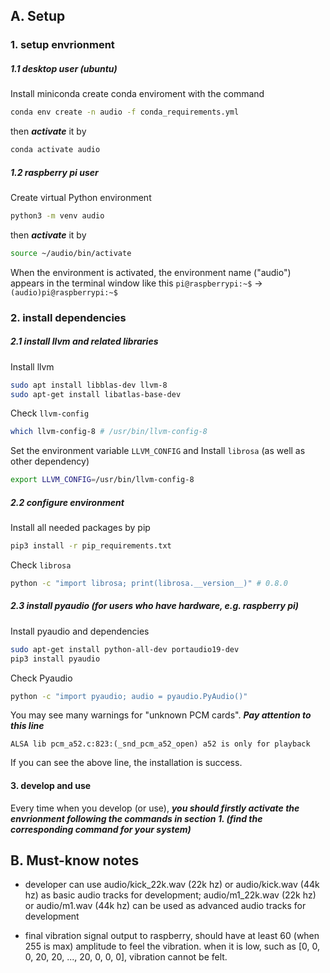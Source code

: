 ## 	A. Setup
###	1. setup envrionment
#####	1.1 desktop user (ubuntu)
	
Install miniconda
create conda enviroment with the command
  ```bash
  conda env create -n audio -f conda_requirements.yml
  ```
then ***activate*** it by
  ```bash
  conda activate audio
  ```
#####	1.2 raspberry pi user

Create virtual Python environment
  ```bash
  python3 -m venv audio
  ```
then ***activate*** it by
  ```bash
  source ~/audio/bin/activate
  ```
When the environment is activated, the environment name ("audio") appears in the terminal window like this
`pi@raspberrypi:~$` $\rightarrow$ `(audio)pi@raspberrypi:~$`

###	2. install dependencies
#####	2.1 install llvm and related libraries

Install llvm
  ```bash
  sudo apt install libblas-dev llvm-8
  sudo apt-get install libatlas-base-dev
  ```
Check `llvm-config`
  ```bash
  which llvm-config-8 # /usr/bin/llvm-config-8
  ```
Set the environment variable `LLVM_CONFIG` and Install `librosa` (as well as other dependency)
  ```bash
  export LLVM_CONFIG=/usr/bin/llvm-config-8 
  ```

#####	2.2 configure environment

Install all needed packages by pip
  ```bash
  pip3 install -r pip_requirements.txt
  ```
Check `librosa`
  ```bash
  python -c "import librosa; print(librosa.__version__)" # 0.8.0
  ```

#####	2.3 install pyaudio (for users who have hardware, e.g. raspberry pi)

Install pyaudio and dependencies
  ```bash
  sudo apt-get install python-all-dev portaudio19-dev
  pip3 install pyaudio
  ```
Check Pyaudio
  ```bash
  python -c "import pyaudio; audio = pyaudio.PyAudio()"
  ```
You may see many warnings for "unknown PCM cards". ***Pay attention to this line***
  ```text
  ALSA lib pcm_a52.c:823:(_snd_pcm_a52_open) a52 is only for playback
  ```
If you can see the above line, the installation is success.

####	3. develop and use
Every time when you develop (or use), ***you should firstly activate the envrionment following the commands in section 1. (find the corresponding command for your system)***

##	B. Must-know notes
* developer can use audio/kick_22k.wav (22k hz) or audio/kick.wav (44k hz) as basic audio tracks for development; audio/m1_22k.wav (22k hz) or audio/m1.wav (44k hz) can be used as advanced audio tracks for development

* final vibration signal output to raspberry, should have at least 60 (when 255 is max) amplitude to feel the vibration. when it is low, such as [0, 0, 0, 20, 20, ..., 20, 0, 0, 0], vibration cannot be felt.
